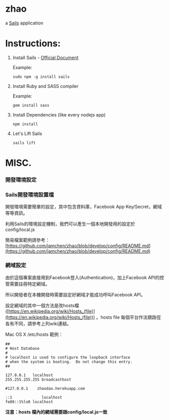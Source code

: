 # zhao

a [Sails](http://sailsjs.org) application


# Instructions:

1. Install Sails - [Official Document](http://sailsjs.org/get-started)

	Example:
	
	```
	sudo npm -g install sails
	```

1. Install Ruby and SASS compiler

	Example:
	
	```
	gem install sass
	```
	
1. Install Dependencies (like every nodejs app)

	```
	npm install
	```
	
1. Let's Lift Sails

	```
	sails lift
	```

# MISC.

### 開發環境設定

### Sails開發環境設置檔
開發環境需要簡單的設定，其中包含資料庫，Facebook App Key/Secret，網域等等資訊。

利用Sails的環境設定機制，我們可以產生一個本地開發用的設定於 config/local.js

簡易檔案範例請參考：[https://github.com/jamchen/zhao/blob/develop/config/README.md](https://github.com/jamchen/zhao/blob/develop/config/README.md)

### 網域設定
由於這個專案直接用到Facebook登入(Authentication)，加上Facebook API的控管需要註冊特定網域。

所以開發者在本機開發時需要設定好網域才能成功呼叫Facebook API。

設定網域的其中一個方法是改hosts檔 ([https://en.wikipedia.org/wiki/Hosts_(file)](https://en.wikipedia.org/wiki/Hosts_(file)))
。hosts file 每個平台作法跟路徑各有不同，請參考上列wiki連結。

Mac OS X /etc/hosts 範例：

	##
	# Host Database
	#
	# localhost is used to configure the loopback interface
	# when the system is booting.  Do not change this entry.
	##

	127.0.0.1	localhost
	255.255.255.255	broadcasthost
	
	#127.0.0.1    zhaodao.herokuapp.com
	
	::1             localhost 
	fe80::1%lo0	localhost


**注意：hosts 檔內的網域需要跟config/local.js一致**
